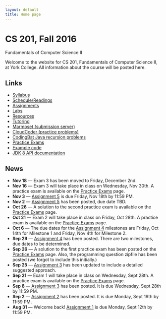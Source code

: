 ```yaml
---
layout: default
title: Home page
---
```


# CS 201, Fall 2016

<div id="subtitle">Fundamentals of Computer Science II</div>

Welcome to the website for CS 201, Fundamentals of Computer Science II, at York College.  All information about the course will be posted here.

## Links

* [Syllabus](syllabus.html)
* [Schedule/Readings](schedule.html)
* [Assignments](assign/index.html)
* [Labs](labs/index.html)
* [Resources](resources/index.html)
* [Tutoring](tutoring.html)
* [Marmoset (submission server)](https://cs.ycp.edu/marmoset)
* [CloudCoder (practice problems)](https://cs.ycp.edu/cloudcoder)
* [CodingBat Java recursion problems](http://codingbat.com/java/Recursion-1)
* [Practice Exams](practice/index.html)
* [Example code](examples/index.html)
* [JDK 8 API documentation](https://docs.oracle.com/javase/8/docs/api/)

## News

* **Nov 18** &mdash; Exam 3 has been moved to Friday, December 2nd.
* **Nov 16** &mdash; Exam 3 will take place in class on Wednesday, Nov 30th.  A practice exam is available on the [Practice Exams](practice/index.html) page.
* **Nov 3** &mdash; [Assignment 5](assign/assign05.html) is due Friday, Nov 18th by 11:59 PM.
* **Nov 2** &mdash; [Assignment 5](assign/assign05.html) has been posted, due date TBD.
* **Oct 26** &mdash; A solution to the second practice exam is available on the [Practice Exams](practice/index.html) page.
* **Oct 21** &mdash; Exam 2 will take place in class on Friday, Oct 28th.  A practice exam is available on the [Practice Exams](practice/index.html) page.
* **Oct 6** &mdash; The due dates for the [Assignment 4](assign/assign04.html) milestones are Friday, Oct 14th for Milestone 1 and Friday, Nov 4th for Milestone 2.
* **Sep 29** &mdash; [Assignment 4](assign/assign04.html) has been posted.  There are two milestones, due dates to be determined.
* **Sep 26** &mdash; A solution to the first practice exam has been posted on the [Practice Exams](practice/index.html) page.  Also, the programming question zipfile has been posted (we forgot to include this initially.)
* **Sep 25** &mdash; [Assignment 3](assign/assign03.html) has been updated to include a detailed suggested approach.
* **Sep 21** &mdash; Exam 1 will take place in class on Wednesday, Sept 28th.  A practice exam is available on the [Practice Exams](practice/index.html) page.
* **Sep 8** &mdash; [Assignment 3](assign/assign03.html) has been posted.  It is due Wednesday, Sept 28th by 11:59 PM.
* **Sep 2** &mdash; [Assignment 2](assign/assign02.html) has been posted. It is due Monday, Sept 19th by 11:59 PM.
* **Aug 31** &mdash; Welcome back!  [Assignment 1](assign/assign01.html) is due Monday, Sept 12th by 11:59 PM.
